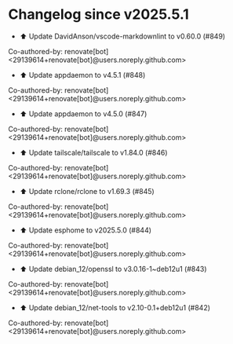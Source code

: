 # Changelog since v2025.5.1
- ⬆️ Update DavidAnson/vscode-markdownlint to v0.60.0 (#849)

Co-authored-by: renovate[bot] <29139614+renovate[bot]@users.noreply.github.com> 
- ⬆️ Update appdaemon to v4.5.1 (#848)

Co-authored-by: renovate[bot] <29139614+renovate[bot]@users.noreply.github.com> 
- ⬆️ Update appdaemon to v4.5.0 (#847)

Co-authored-by: renovate[bot] <29139614+renovate[bot]@users.noreply.github.com> 
- ⬆️ Update tailscale/tailscale to v1.84.0 (#846)

Co-authored-by: renovate[bot] <29139614+renovate[bot]@users.noreply.github.com> 
- ⬆️ Update rclone/rclone to v1.69.3 (#845)

Co-authored-by: renovate[bot] <29139614+renovate[bot]@users.noreply.github.com> 
- ⬆️ Update esphome to v2025.5.0 (#844)

Co-authored-by: renovate[bot] <29139614+renovate[bot]@users.noreply.github.com> 
- ⬆️ Update debian_12/openssl to v3.0.16-1~deb12u1 (#843)

Co-authored-by: renovate[bot] <29139614+renovate[bot]@users.noreply.github.com> 
- ⬆️ Update debian_12/net-tools to v2.10-0.1+deb12u1 (#842)

Co-authored-by: renovate[bot] <29139614+renovate[bot]@users.noreply.github.com> 
